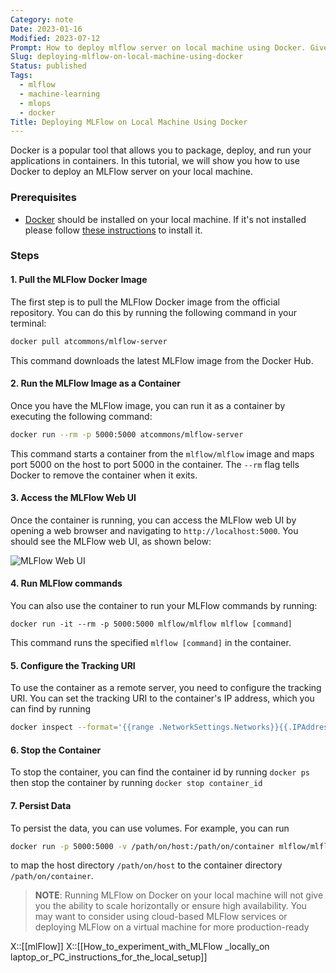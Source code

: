 ```yaml
---
Category: note
Date: 2023-01-16
Modified: 2023-07-12
Prompt: How to deploy mlflow server on local machine using Docker. Give me text in markdown format including links, hotlinked images or other means to make article more appealing.
Slug: deploying-mlflow-on-local-machine-using-docker
Status: published
Tags:
  - mlflow
  - machine-learning
  - mlops
  - docker
Title: Deploying MLFlow on Local Machine Using Docker
---
```


Docker is a popular tool that allows you to package, deploy, and run your applications in containers. In this tutorial, we will show you how to use Docker to deploy an MLFlow server on your local machine.

### Prerequisites

- [Docker](https://www.docker.com/) should be installed on your local machine. If it's not installed please follow [these instructions](https://docs.docker.com/get-docker/) to install it.

### Steps

#### 1. Pull the MLFlow Docker Image

The first step is to pull the MLFlow Docker image from the official repository. You can do this by running the following command in your terminal:

```sh
docker pull atcommons/mlflow-server
```

This command downloads the latest MLFlow image from the Docker Hub.

#### 2. Run the MLFlow Image as a Container

Once you have the MLFlow image, you can run it as a container by executing the following command:

```sh
docker run --rm -p 5000:5000 atcommons/mlflow-server
```

This command starts a container from the `mlflow/mlflow` image and maps port 5000 on the host to port 5000 in the container. The `--rm` flag tells Docker to remove the container when it exits.

#### 3. Access the MLFlow Web UI

Once the container is running, you can access the MLFlow web UI by opening a web browser and navigating to `http://localhost:5000`. You should see the MLFlow web UI, as shown below:

![MLFlow Web UI](https://mlflow.org/docs/latest/images/mlflow_tracking.png)

#### 4. Run MLFlow commands

You can also use the container to run your MLFlow commands by running:

```
docker run -it --rm -p 5000:5000 mlflow/mlflow mlflow [command]
```

This command runs the specified `mlflow [command]` in the container.

#### 5. Configure the Tracking URI

To use the container as a remote server, you need to configure the tracking URI. You can set the tracking URI to the container's IP address, which you can find by running

```sh
docker inspect --format='{{range .NetworkSettings.Networks}}{{.IPAddress}}{{end}}' container_name_or_id
```

#### 6. Stop the Container

To stop the container, you can find the container id by running `docker ps` then stop the container by running `docker stop container_id`

#### 7. Persist Data

To persist the data, you can use volumes. For example, you can run

```sh
docker run -p 5000:5000 -v /path/on/host:/path/on/container mlflow/mlflow` 
```

to map the host directory `/path/on/host` to the container directory `/path/on/container`.

> **NOTE**:  Running MLFlow on Docker on your local machine will not give you the ability to scale horizontally or ensure high availability. You may want to consider using cloud-based MLFlow services or deploying MLFlow on a virtual machine for more production-ready

X::[[mlFlow]]
X::[[How_to_experiment_with_MLFlow _locally_on laptop_or_PC_instructions_for_the_local_setup]]

